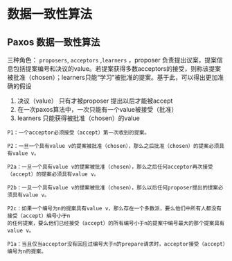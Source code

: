 # 数据一致性算法

## Paxos 数据一致性算法

三种角色： `proposers`, `acceptors` ,`learners` ，proposer 负责提出议案，提案信息包括提案编号和决议的value。若提案获得多数acceptors的接受，则称该提案被批准（chosen）；learners只能“学习”被批准的提案。基于此，可以得出更加准确的假设

1. 决议（value） 只有才被proposer 提出以后才能被accept 
2. 在一次paxos算法中，一次只能有一个value被接受（批准） 
3. learners 只能获得被批准（chosen）的value



```
P1：一个acceptor必须接受（accept）第一次收到的提案。
```

```
P2：一旦一个具有value v的提案被批准（chosen），那么之后批准（chosen）的提案必须具有value v。
```

```
P2a：一旦一个具有value v的提案被批准（chosen），那么之后任何acceptor再次接受（accept）的提案必须具有value v。
```

```
P2b：一旦一个具有value v的提案被批准（chosen），那么以后任何proposer提出的提案必须具有value v。
```

```
P2c：如果一个编号为n的提案具有value v，那么存在一个多数派，要么他们中所有人都没有接受（accept）编号小于n 
的任何提案，要么他们已经接受（accept）的所有编号小于n的提案中编号最大的那个提案具有value v。
```

```
P1a：当且仅当acceptor没有回应过编号大于n的prepare请求时，acceptor接受（accept）编号为n的提案。
```